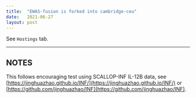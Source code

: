 ```yaml
---
title:  "EWAS-fusion is forked into cambridge-ceu"
date:   2021-06-27
layout: post
---
```


See `Hostings` tab.

<!--more-->

---

## NOTES

This follows encouraging test using SCALLOP-INF IL-12B data, see [https://jinghuazhao.github.io/INF/](https://jinghuazhao.github.io/INF/) or [https://github.com/jinghuazhao/INF](https://github.com/jinghuazhao/INF).
